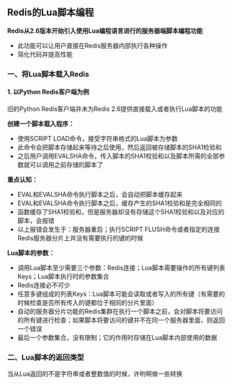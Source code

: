 Redis的Lua脚本编程
--------------

**Redis从2.6版本开始引入使用Lua编程语言进行的服务器端脚本编程功能**
* 此功能可以让用户直接在Redis服务器内部执行各种操作
* 简化代码并提高性能

### 一、将Lua脚本载入Redis

#### 1. 以Python Redis客户端为例
旧的Python Redis客户端并未为Redis 2.6提供直接载入或者执行Lua脚本的功能

**创建一个脚本载入程序：**
* 使用SCRIPT LOAD命令，接受字符串格式的Lua脚本为参数
* 此命令会把脚本存储起来等待之后使用，然后返回被存储脚本的SHA1检验和
* 之后用户调用EVALSHA命令，传入脚本的SHA1校验和以及脚本所需的全部参数就可以调用之前存储的脚本了

**重点认知：**
* EVAL和EVALSHA命令执行脚本之后，会自动把脚本缓存起来
* EVAL和EVALSHA命令执行脚本之后，缓存产生的SHA1校验和是完全相同的
* 函数缓存了SHA1校验和，但是服务器却没有存储这个SHA1校验和以及对应的脚本，会报错
* 以上报错会发生于：服务器重启；执行SCRIPT FLUSH命令或者指定的连接Redis服务器分片上并没有需要执行的键的时候

**Lua脚本的参数：**
* 调用Lua脚本至少需要三个参数：Redis连接；Lua脚本需要操作的所有键列表Keys；Lua脚本执行时的参数集合
* Redis连接必不可少
* 任意多键组成的列表Keys：Lua脚本可能会读取或者写入的所有键（有需要的时候检查是否所有传入的键都位于相同的分片里面）
* 自动的服务器分片功能的Redis集群在执行一个脚本之前，会对脚本将要访问的所有键进行检查；如果脚本将要访问的键并不在同一个服务器里面，则返回一个错误
* 最后一个参数集合，没有限制；它的作用时存储在Lua脚本内部使用的数据

### 二、Lua脚本的返回类型

当从Lua返回的不是字符串或者整数值的时候，许哟啊做一些转换